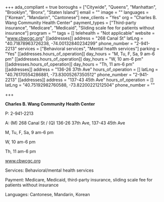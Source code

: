 +++
ada_compliant = true
boroughs = ["Citywide", "Queens", "Manhattan", "Brooklyn", "Bronx", "Staten Island"]
email = ""
image = ""
languages = ["Korean", "Mandarin", "Cantonese"]
new_clients = "Yes"
org = "Charles B. Wang Community Health Center"
payment_types = ["Third-party insurance", "Medicare", "Medicaid", "Sliding scale fee for patients without insurance"]
program = ""
tags = []
telehealth = "Not applicable"
website = "www.cbwcgc.org"
[[addresses]]
address = "268 Canal St"
latLng = "40.71878963726238, -74.00132840234299"
phone_number = "2-941-2213"
services = ["Behavioral services", "Mental health services"]
parking = "Yes"
[[addresses.hours_of_operation]]
day_hours = "M, Tu, F, Sa, 9 am-6 pm"
[[addresses.hours_of_operation]]
day_hours = "W, 10 am-6 pm"
[[addresses.hours_of_operation]]
day_hours = "Th, 11 am-6 pm"
[[addresses]]
address = "136-26 37th Ave"
hours_of_operation = []
latLng = "40.76170554286881, -73.83005267350512"
phone_number = "2-941-2213"
[[addresses]]
address = "137-43 45th Ave"
hours_of_operation = []
latLng = "40.75192982760588, -73.82200221212504"
phone_number = ""

+++

**Charles B. Wang Community Health Center**

P: 2-941-2213

A: (M) 268 Canal St / (Q) 136-26 37th Ave, 137-43 45th Ave

M, Tu, F, Sa, 9 am-6 pm

W, 10 am-6 pm

Th, 11 am-6 pm

www.cbwcgc.org

Services: Behavioral/mental health services

Payment: Medicare, Medicaid, third-party insurance, sliding scale fee for patients without insurance

Languages: Cantonese, Mandarin, Korean
